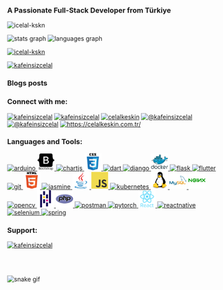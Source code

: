 <h3 allign="center">A Passionate Full-Stack Developer from Türkiye</h3>

<p allign="left"> <img src="https://komarev.com/ghpvc/?username=icelal-kskn&label=Profile%20views&color=0e75b6&style=fla&theme=draculat" alt="icelal-kskn" /> </p>

<div allign="center">
  <img src="https://github-readme-stats.vercel.app/api?username=icelal-kskn&hide_title=false&hide_rank=false&show_icons=true&include_all_commits=true&count_private=true&disable_animations=false&theme=dracula&locale=en&hide_border=false" height="150" alt="stats graph"  />
  <img src="https://github-readme-stats.vercel.app/api/top-langs?username=icelal-kskn&locale=en&hide_title=false&layout=compact&card_width=320&langs_count=8&theme=dracula&hide_border=false" height="150" alt="languages graph"  />
</div>

<p allign="left"> <a href="https://github.com/ryo-ma/github-profile-trophy"><img src="https://github-profile-trophy.vercel.app/?username=icelal-kskn&theme=dracula" alt="icelal-kskn" /></a> </p>

<p allign="left"> <a href="https://twitter.com/kafeinsizcelal" target="blank"><img src="https://img.shields.io/twitter/follow/kafeinsizcelal?logo=twitter&style=for-the-badge" alt="kafeinsizcelal" /></a> </p>

### Blogs posts
<!-- BLOG-POST-LIST:START -->
<!-- BLOG-POST-LIST:END -->

<h3 allign="left">Connect with me:</h3>
<p allign="left">
<a href="https://dev.to/kafeinsizcelal" target="blank"><img allign="center" src="https://raw.githubusercontent.com/rahuldkjain/github-profile-readme-generator/master/src/images/icons/Social/devto.svg" alt="kafeinsizcelal" height="30" width="40" /></a>
<a href="https://twitter.com/kafeinsizcelal" target="blank"><img allign="center" src="https://raw.githubusercontent.com/rahuldkjain/github-profile-readme-generator/master/src/images/icons/Social/twitter.svg" alt="kafeinsizcelal" height="30" width="40" /></a>
<a href="https://linkedin.com/in/celalkeskin" target="blank"><img allign="center" src="https://raw.githubusercontent.com/rahuldkjain/github-profile-readme-generator/master/src/images/icons/Social/linked-in-alt.svg" alt="celalkeskin" height="30" width="40" /></a>
<a href="https://medium.com/@kafeinsizcelal" target="blank"><img allign="center" src="https://raw.githubusercontent.com/rahuldkjain/github-profile-readme-generator/master/src/images/icons/Social/medium.svg" alt="@kafeinsizcelal" height="30" width="40" /></a>
<a href="https://www.youtube.com/@kafeinsizcelal" target="blank"><img allign="center" src="https://raw.githubusercontent.com/rahuldkjain/github-profile-readme-generator/master/src/images/icons/Social/youtube.svg" alt="@kafeinsizcelal" height="30" width="40" /></a>
<a href="https://celalkeskin.com.tr/" target="blank"><img allign="center" src="https://raw.githubusercontent.com/rahuldkjain/github-profile-readme-generator/master/src/images/icons/Social/rss.svg" alt="https://celalkeskin.com.tr/" height="30" width="40" /></a>
</p>

<h3 allign="left">Languages and Tools:</h3>
<p allign="center"> 
<a href="https://www.arduino.cc/" target="_blank" rel="noreferrer"> <img src="https://cdn.worldvectorlogo.com/logos/arduino-1.svg" alt="arduino" width="40" height="40"/> </a> 
<a href="https://getbootstrap.com" target="_blank" rel="noreferrer"> <img src="https://raw.githubusercontent.com/devicons/devicon/master/icons/bootstrap/bootstrap-plain-wordmark.svg" alt="bootstrap" width="40" height="40"/> </a> 
<a href="https://www.chartjs.org" target="_blank" rel="noreferrer"> <img src="https://www.chartjs.org/media/logo-title.svg" alt="chartjs" width="40" height="40"/> </a> <a href="https://www.w3schools.com/css/" target="_blank" rel="noreferrer"> <img src="https://raw.githubusercontent.com/devicons/devicon/master/icons/css3/css3-original-wordmark.svg" alt="css3" width="40" height="40"/> </a> <a href="https://dart.dev" target="_blank" rel="noreferrer"> <img src="https://www.vectorlogo.zone/logos/dartlang/dartlang-icon.svg" alt="dart" width="40" height="40"/> </a> <a href="https://www.djangoproject.com/" target="_blank" rel="noreferrer"> <img src="https://cdn.worldvectorlogo.com/logos/django.svg" alt="django" width="40" height="40"/> </a> <a href="https://www.docker.com/" target="_blank" rel="noreferrer"> <img src="https://raw.githubusercontent.com/devicons/devicon/master/icons/docker/docker-original-wordmark.svg" alt="docker" width="40" height="40"/> </a> <a href="https://flask.palletsprojects.com/" target="_blank" rel="noreferrer"> <img src="https://www.vectorlogo.zone/logos/pocoo_flask/pocoo_flask-icon.svg" alt="flask" width="40" height="40"/> </a> <a href="https://flutter.dev" target="_blank" rel="noreferrer"> <img src="https://www.vectorlogo.zone/logos/flutterio/flutterio-icon.svg" alt="flutter" width="40" height="40"/> </a> <a href="https://git-scm.com/" target="_blank" rel="noreferrer"> <img src="https://www.vectorlogo.zone/logos/git-scm/git-scm-icon.svg" alt="git" width="40" height="40"/> </a> <a href="https://www.w3.org/html/" target="_blank" rel="noreferrer"> <img src="https://raw.githubusercontent.com/devicons/devicon/master/icons/html5/html5-original-wordmark.svg" alt="html5" width="40" height="40"/> </a> <a href="https://jasmine.github.io/" target="_blank" rel="noreferrer"> <img src="https://www.vectorlogo.zone/logos/jasmine/jasmine-icon.svg" alt="jasmine" width="40" height="40"/> </a> <a href="https://www.java.com" target="_blank" rel="noreferrer"> <img src="https://raw.githubusercontent.com/devicons/devicon/master/icons/java/java-original.svg" alt="java" width="40" height="40"/> </a> <a href="https://developer.mozilla.org/en-US/docs/Web/JavaScript" target="_blank" rel="noreferrer"> <img src="https://raw.githubusercontent.com/devicons/devicon/master/icons/javascript/javascript-original.svg" alt="javascript" width="40" height="40"/> </a> <a href="https://kubernetes.io" target="_blank" rel="noreferrer"> <img src="https://www.vectorlogo.zone/logos/kubernetes/kubernetes-icon.svg" alt="kubernetes" width="40" height="40"/> </a> <a href="https://www.linux.org/" target="_blank" rel="noreferrer"> <img src="https://raw.githubusercontent.com/devicons/devicon/master/icons/linux/linux-original.svg" alt="linux" width="40" height="40"/> </a> <a href="https://www.mysql.com/" target="_blank" rel="noreferrer"> <img src="https://raw.githubusercontent.com/devicons/devicon/master/icons/mysql/mysql-original-wordmark.svg" alt="mysql" width="40" height="40"/> </a> <a href="https://www.nginx.com" target="_blank" rel="noreferrer"> <img src="https://raw.githubusercontent.com/devicons/devicon/master/icons/nginx/nginx-original.svg" alt="nginx" width="40" height="40"/> </a> <a href="https://opencv.org/" target="_blank" rel="noreferrer"> <img src="https://www.vectorlogo.zone/logos/opencv/opencv-icon.svg" alt="opencv" width="40" height="40"/> </a> <a href="https://pandas.pydata.org/" target="_blank" rel="noreferrer"> <img src="https://raw.githubusercontent.com/devicons/devicon/2ae2a900d2f041da66e950e4d48052658d850630/icons/pandas/pandas-original.svg" alt="pandas" width="40" height="40"/> </a> <a href="https://www.php.net" target="_blank" rel="noreferrer"> <img src="https://raw.githubusercontent.com/devicons/devicon/master/icons/php/php-original.svg" alt="php" width="40" height="40"/> </a> <a href="https://postman.com" target="_blank" rel="noreferrer"> <img src="https://www.vectorlogo.zone/logos/getpostman/getpostman-icon.svg" alt="postman" width="40" height="40"/> </a> <a href="https://pytorch.org/" target="_blank" rel="noreferrer"> <img src="https://www.vectorlogo.zone/logos/pytorch/pytorch-icon.svg" alt="pytorch" width="40" height="40"/> </a> <a href="https://reactjs.org/" target="_blank" rel="noreferrer"> <img src="https://raw.githubusercontent.com/devicons/devicon/master/icons/react/react-original-wordmark.svg" alt="react" width="40" height="40"/> </a> <a href="https://reactnative.dev/" target="_blank" rel="noreferrer"> <img src="https://reactnative.dev/img/header_logo.svg" alt="reactnative" width="40" height="40"/> </a> <a href="https://www.selenium.dev" target="_blank" rel="noreferrer"> <img src="https://raw.githubusercontent.com/detain/svg-logos/780f25886640cef088af994181646db2f6b1a3f8/svg/selenium-logo.svg" alt="selenium" width="40" height="40"/> </a> <a href="https://spring.io/" target="_blank" rel="noreferrer"> <img src="https://www.vectorlogo.zone/logos/springio/springio-icon.svg" alt="spring" width="40" height="40"/> </a> </p>

<h3 allign="left">Support:</h3>
<p><a href="https://www.buymeacoffee.com/kafeinsizcelal"> <img allign="left" src="https://cdn.buymeacoffee.com/buttons/v2/default-yellow.png" height="50" width="210" alt="kafeinsizcelal" /></a></p><br><br>


![snake gif](https://github.com/icelal-kskn/icelal-kskn/blob/output/github-contribution-grid-snake.gif)
